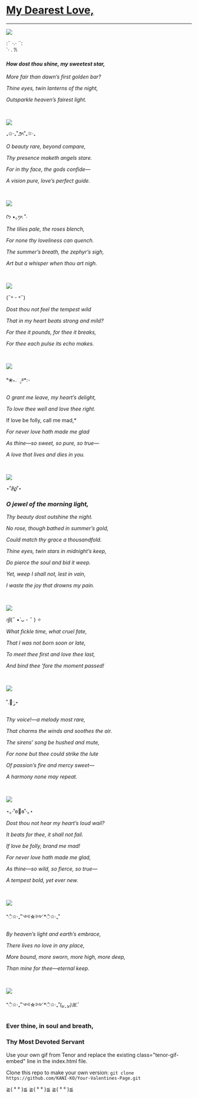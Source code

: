 # [My Dearest Love,](https://happylizarb.github.io/Your-Valentines-Page/)
-----------------------
![](https://media4.giphy.com/media/v1.Y2lkPTc5MGI3NjExYzBxbTc1bWdiZmNyYnphb2R6b2dyNnJwb2lwM3VtMHg2MWIyaTd1bSZlcD12MV9pbnRlcm5hbF9naWZfYnlfaWQmY3Q9Zw/KztT2c4u8mYYUiMKdJ/giphy.gif)


:¨ ·.· ¨: <br>
 `· . 𐙚
#### ***How dost thou shine, my sweetest star,***

*More fair than dawn’s first golden bar?*

*Thine eyes, twin lanterns of the night,*

*Outsparkle heaven’s fairest light.*

<br>

![](https://media.giphy.com/media/yc2pHdAoxVOrJ2m5Ha/giphy.gif?cid=ecf05e478elahwqi43llqh889k67529r0j00fw956rv97xfz&ep=v1_gifs_related&rid=giphy.gif&ct=g)

₊✩‧₊˚౨ৎ˚₊✩‧₊

*O beauty rare, beyond compare,*

*Thy presence maketh angels stare.*

*For in thy face, the gods confide—*

*A vision pure, love’s perfect guide.*

<br>

![](https://media.giphy.com/media/v1.Y2lkPTc5MGI3NjExcmtnY2NiZW41eWRscHQ5ODh4M3lzOGN3ZnI0ZTkxcWtsdjhqYzI2eiZlcD12MV9naWZzX3NlYXJjaCZjdD1n/c76IJLufpNwSULPk77/giphy.gif)

 ᡣ𐭩 •｡ꪆৎ ˚⋅

*The lilies pale, the roses blench,*

*For none thy loveliness can quench.*

*The summer’s breath, the zephyr’s sigh,*

*Art but a whisper when thou art nigh.*

<br>

![](https://media.giphy.com/media/v1.Y2lkPTc5MGI3NjExcmtnY2NiZW41eWRscHQ5ODh4M3lzOGN3ZnI0ZTkxcWtsdjhqYzI2eiZlcD12MV9naWZzX3NlYXJjaCZjdD1n/l4pTdcifPZLpDjL1e/giphy.gif)

(˶˃ ᵕ ˂˶)

*Dost thou not feel the tempest wild*

*That in my heart beats strong and mild?*

*For thee it pounds, for thee it breaks,*

*For thee each pulse its echo makes.*

<br>

![](https://media.giphy.com/media/9d3LQ6TdV2Flo8ODTU/giphy.gif?cid=790b7611rkgccben5ydlpt988x3ys8cwfr4e91qklv8jc26z&ep=v1_gifs_search&rid=giphy.gif&ct=g)

°❀⋆.ೃ࿔*:･

*O grant me leave, my heart’s delight,*

*To love thee well and love thee right.*

If love be folly, call me mad,*

*For never love hath made me glad*

*As thine—so sweet, so pure, so true—*

*A love that lives and dies in you.*

<br>

![](https://media.giphy.com/media/tpVKvAabWt3G5csMkT/giphy.gif?cid=790b7611rkgccben5ydlpt988x3ys8cwfr4e91qklv8jc26z&ep=v1_gifs_search&rid=giphy.gif&ct=g)

⋆˚𝜗𝜚˚⋆

### *O jewel of the morning light,*

*Thy beauty dost outshine the night.*

*No rose, though bathed in summer’s gold,*

*Could match thy grace a thousandfold.*

*Thine eyes, twin stars in midnight’s keep,*

*Do pierce the soul and bid it weep.*

*Yet, weep I shall not, lest in vain,*

*I waste the joy that drowns my pain.*

<br>

![](https://media.giphy.com/media/x28cIQSn19Tbi/giphy.gif?cid=ecf05e470omvwk05yxbeb1ripfci7flzzq3adtmkg0pufd46&ep=v1_gifs_search&rid=giphy.gif&ct=g)

ദ്ദി(˵ •̀ ᴗ - ˵ ) ✧

*What fickle time, what cruel fate,*

*That I was not born soon or late,*

*To meet thee first and love thee last,*

*And bind thee ‘fore the moment passed!*

<br>

![](https://media.giphy.com/media/7vDoUoDZHoUQxMPkd7/giphy.gif?cid=ecf05e470omvwk05yxbeb1ripfci7flzzq3adtmkg0pufd46&ep=v1_gifs_search&rid=giphy.gif&ct=g)

˚.🎀༘⋆

*Thy voice!—a melody most rare,*

*That charms the winds and soothes the air.*

*The sirens’ song be hushed and mute,*

*For none but thee could strike the lute*

*Of passion’s fire and mercy sweet—*

*A harmony none may repeat.*

<br>

![](https://media.giphy.com/media/BMVS53dkX8pYaR9IMD/giphy.gif?cid=ecf05e47qc2anfqiqp8q7wbv8b5r9btzpncg16c8ao5hoskr&ep=v1_gifs_search&rid=giphy.gif&ct=g)

⋆｡‧˚ʚ🍓ɞ˚‧｡⋆

*Dost thou not hear my heart’s loud wail?*

*It beats for thee, it shall not fail.*

*If love be folly, brand me mad!*

*For never love hath made me glad,*

*As thine—so wild, so fierce, so true—*

*A tempest bold, yet ever new.*

<br>

![](https://media.giphy.com/media/5vYwHanb6y3HWBQIox/giphy.gif?cid=ecf05e47gd1flgz5yq51gs0suko11227rurc8dvlr6e6tdpf&ep=v1_gifs_search&rid=giphy.gif&ct=g)

*ੈ✩‧₊˚༺☆༻*ੈ✩‧₊˚

*By heaven’s light and earth’s embrace,*

*There lives no love in any place,*

*More bound, more sworn, more high, more deep,*

*Than mine for thee—eternal keep.*

<br>

![](https://media4.giphy.com/media/v1.Y2lkPTc5MGI3NjExcW5xazkxeG43cnYwamVpcWRzOGpldGtqaDBlemw3dmt3MjAzNGpwMyZlcD12MV9pbnRlcm5hbF9naWZfYnlfaWQmY3Q9Zw/JucApR3kaFe1RlTgl8/giphy.gif)

*ੈ✩‧₊˚༺☆༻*ੈ✩‧₊˚(*ᴗ͈ˬᴗ͈)ꕤ*.ﾟ

### Ever thine, in soul and breath, <br>
### Thy Most Devoted Servant

Use your own gif from Tenor and replace the existing class="tenor-gif-embed" line in the index.html file. 

Clone this repo to make your own version:
   `git clone https://github.com/KANI-KO/Your-Valentines-Page.git`

≧( ° ° )≦ ≧( ° ° )≦ ≧( ° ° )≦
